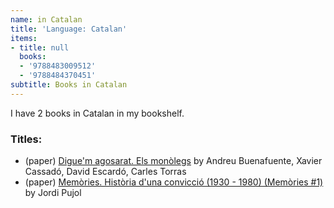 ```yaml
---
name: in Catalan
title: 'Language: Catalan'
items:
- title: null
  books:
  - '9788483009512'
  - '9788484370451'
subtitle: Books in Catalan
---
```

I have 2 books in Catalan in my bookshelf.

### Titles:
- (paper) [Digue'm agosarat. Els monòlegs](/books/info/9788483009512) by Andreu Buenafuente, Xavier Cassadó, David Escardó, Carles Torras
- (paper) [Memòries. Història d'una convicció (1930 - 1980) (Memòries #1)](/books/info/9788484370451) by Jordi Pujol
